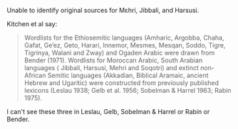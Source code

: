 Unable to identify original sources for Mɛhri, Jibbali, and Harsusi.

Kitchen et al say:

> Wordlists for the Ethiosemitic languages (Amharic, Argobba, Chaha, Gafat, Ge’ez, Geto,
> Harari, Innemor, Mesmes, Mesqan, Soddo, Tigre, Tigrinya, Walani and Zway) and Ogaden Arabic
> were drawn from Bender (1971). Wordlists for Moroccan Arabic, South Arabian languages (
> Jibbali, Harsusi, Mehri and Soqotri) and extinct non-African Semitic languages (Akkadian,
> Biblical Aramaic, ancient Hebrew and Ugaritic) were constructed from previously published
> lexicons (Leslau 1938; Gelb et al. 1956; Sobelman & Harrel 1963; Rabin 1975).

I can't see these three in Leslau, Gelb, Sobelman & Harrel or Rabin or Bender.